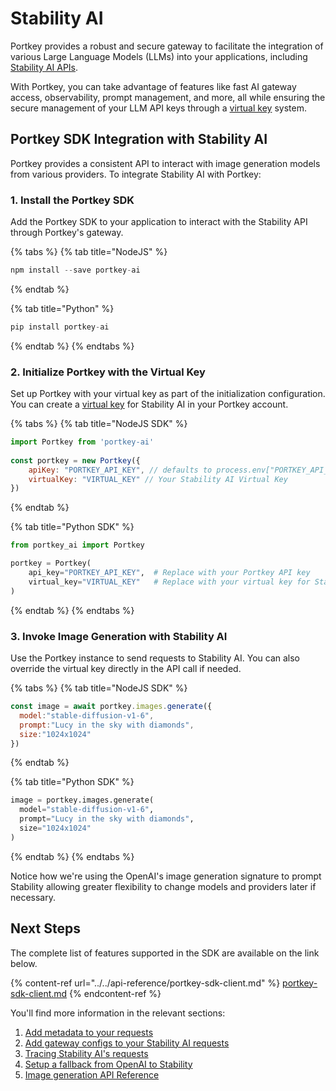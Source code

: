 # Stability AI

Portkey provides a robust and secure gateway to facilitate the integration of various Large Language Models (LLMs) into your applications, including [Stability AI APIs](https://platform.stability.ai/docs/api-reference).

With Portkey, you can take advantage of features like fast AI gateway access, observability, prompt management, and more, all while ensuring the secure management of your LLM API keys through a [virtual key](../../product/ai-gateway-streamline-llm-integrations/virtual-keys.md) system.

## Portkey SDK Integration with Stability AI

Portkey provides a consistent API to interact with image generation models from various providers. To integrate Stability AI with Portkey:

### 1. Install the Portkey SDK

Add the Portkey SDK to your application to interact with the Stability API through Portkey's gateway.

{% tabs %}
{% tab title="NodeJS" %}
```javascript
npm install --save portkey-ai
```
{% endtab %}

{% tab title="Python" %}
```python
pip install portkey-ai
```
{% endtab %}
{% endtabs %}

### 2. Initialize Portkey with the Virtual Key

Set up Portkey with your virtual key as part of the initialization configuration. You can create a [virtual key](../../product/ai-gateway-streamline-llm-integrations/virtual-keys.md) for Stability AI in your Portkey account.

{% tabs %}
{% tab title="NodeJS SDK" %}
```javascript
import Portkey from 'portkey-ai'
 
const portkey = new Portkey({
    apiKey: "PORTKEY_API_KEY", // defaults to process.env["PORTKEY_API_KEY"]
    virtualKey: "VIRTUAL_KEY" // Your Stability AI Virtual Key
})
```
{% endtab %}

{% tab title="Python SDK" %}
```python
from portkey_ai import Portkey

portkey = Portkey(
    api_key="PORTKEY_API_KEY",  # Replace with your Portkey API key
    virtual_key="VIRTUAL_KEY"   # Replace with your virtual key for Stability AI
)
```
{% endtab %}
{% endtabs %}

### **3. Invoke Image Generation with** Stability AI

Use the Portkey instance to send requests to Stability AI. You can also override the virtual key directly in the API call if needed.

{% tabs %}
{% tab title="NodeJS SDK" %}
```javascript
const image = await portkey.images.generate({
  model:"stable-diffusion-v1-6",
  prompt:"Lucy in the sky with diamonds",
  size:"1024x1024"
})
```
{% endtab %}

{% tab title="Python SDK" %}
```python
image = portkey.images.generate(
  model="stable-diffusion-v1-6",
  prompt="Lucy in the sky with diamonds",
  size="1024x1024"
)
```
{% endtab %}
{% endtabs %}

Notice how we're using the OpenAI's image generation signature to prompt Stability allowing greater flexibility to change models and providers later if necessary.

## Next Steps

The complete list of features supported in the SDK are available on the link below.

{% content-ref url="../../api-reference/portkey-sdk-client.md" %}
[portkey-sdk-client.md](../../api-reference/portkey-sdk-client.md)
{% endcontent-ref %}

You'll find more information in the relevant sections:

1. [Add metadata to your requests](../../product/observability-modern-monitoring-for-llms/metadata.md)
2. [Add gateway configs to your Stability AI requests](../../product/ai-gateway-streamline-llm-integrations/configs.md)
3. [Tracing Stability AI's requests](../../product/observability-modern-monitoring-for-llms/traces.md)
4. [Setup a fallback from OpenAI to Stability](../../product/ai-gateway-streamline-llm-integrations/fallbacks.md)
5. [Image generation API Reference](../../api-reference/completions-1.md)
